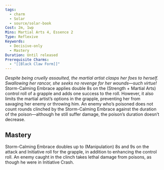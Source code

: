 ```yaml
---
tags:
  - charm
  - Solar
  - source/solar-book
Cost: 2m, 1wp
Mins: Martial Arts 4, Essence 2
Type: Reflexive
Keywords:
  - Decisive-only
  - Mastery
Duration: Until released
Prerequisite Charms:
  - "[[Black Claw Form]]"
---
```

*Despite being cruelly assaulted, the martial artist clasps her foes to herself. Swallowing her rancor, she seeks no revenge for her wounds—such virtue!*
Storm-Calming Embrace applies double 8s on the (Strength + Martial Arts) control roll of a grapple and adds one success to the roll. However, it also limits the martial artist’s options in the grapple, preventing her from savaging her enemy or throwing him. An enemy who’s poisoned does not count rounds clinched by the Storm-Calming Embrace against the duration of the poison—although he still suffer damage, the poison’s duration doesn’t decrease. 

## Mastery

Storm-Calming Embrace doubles up to (Manipulation) 8s and 9s on the attack and Initiative roll for the grapple, in addition to enhancing the control roll. An enemy caught in the clinch takes lethal damage from poisons, as though he were in Initiative Crash.